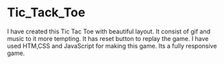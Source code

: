 # Tic_Tack_Toe
I have created this Tic Tac Toe with beautiful layout. It consist of gif and music to it more tempting. It has reset button to replay the game.  I have used HTM,CSS and JavaScript for making this game. Its a fully responsive game.
